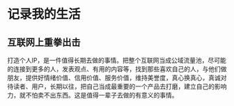 # 记录我的生活

## 互联网上重拳出击

打造个人IP，是一件值得长期去做的事情。把整个互联网当成公域流量池，尽可能的连接到更多的人，发表观点、有用的内容等，找到那些喜欢自己的人，与他们做朋友，提供好情绪价值、信用价值、服务价值，维持美誉度，真心换真心，真诚对待读者、用户，长期以往，把自己当成最重要的一个产品去打磨，建立自己的影响力，就不怕卖不出东西。这是值得一辈子去做的有意义的事情。